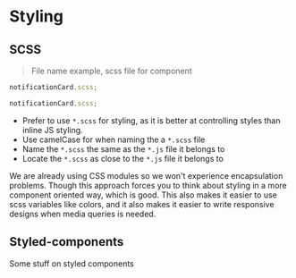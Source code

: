 # Styling

## SCSS

> File name example, scss file for <NotificationCard /> component

```javascript
notificationCard.scss;
```

```typescript
notificationCard.scss;
```

- Prefer to use `*.scss` for styling, as it is better at controlling styles than inline JS styling.
- Use camelCase for when naming the a `*.scss` file
- Name the `*.scss` the same as the `*.js` file it belongs to
- Locate the `*.scss` as close to the `*.js` file it belongs to

We are already using CSS modules so we won't experience encapsulation problems. Though this approach forces you to think about styling in a more component oriented way, which is good.
This also makes it easier to use scss variables like colors, and it also makes it easier to write responsive designs when media queries is needed.

## Styled-components

Some stuff on styled components
